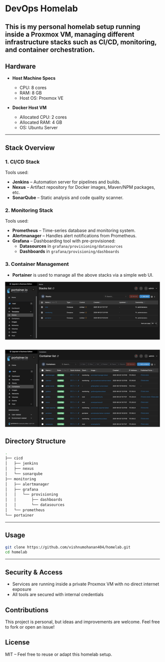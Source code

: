 # DevOps Homelab

This is my personal **homelab** setup running inside a **Proxmox VM**, managing different infrastructure stacks such as **CI/CD**, **monitoring**, and **container orchestration**.
---

## Hardware

- **Host Machine Specs**
  - CPU: 8 cores
  - RAM: 8 GB
  - Host OS: Proxmox VE

- **Docker Host VM**
  - Allocated CPU: 2 cores
  - Allocated RAM: 4 GB
  - OS: Ubuntu Server
---

## Stack Overview

### 1. CI/CD Stack
Tools used:
- **Jenkins** – Automation server for pipelines and builds.
- **Nexus** – Artifact repository for Docker images, Maven/NPM packages, etc.
- **SonarQube** – Static analysis and code quality scanner.

### 2. Monitoring Stack
Tools used:
- **Prometheus** – Time-series database and monitoring system.
- **Alertmanager** – Handles alert notifications from Prometheus.
- **Grafana** – Dashboarding tool with pre-provisioned:
  - **Datasources** in `grafana/provisioning/datasources`
  - **Dashboards** in `grafana/provisioning/dashboards`

### 3. Container Management
- **Portainer** is used to manage all the above stacks via a simple web UI.

![Portainer managed stacks](./assets/stacks.png)

![List of containers](./assets/containers.png)
---

## Directory Structure

```bash
.
├── cicd
│   ├── jenkins
│   ├── nexus
│   └── sonarqube
├── monitoring
│   ├── alertmanager
│   ├── grafana
│   │   └── provisioning
│   │       ├── dashboards
│   │       └── datasources
│   └── prometheus
└── portainer
```
---

## Usage

```bash
git clone https://github.com/vishnumohanan404/homelab.git
cd homelab
```
---

## Security & Access
- Services are running inside a private Proxmox VM with no direct internet exposure
- All tools are secured with internal credentials

## Contributions
This project is personal, but ideas and improvements are welcome. Feel free to fork or open an issue!

## License
MIT – Feel free to reuse or adapt this homelab setup.
